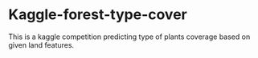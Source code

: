 # Kaggle-forest-type-cover
This is a kaggle competition predicting type of plants coverage based on given land features.
